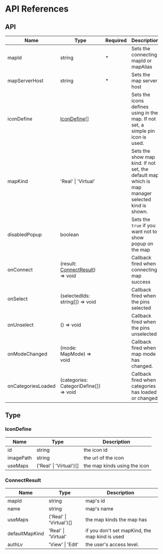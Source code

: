 # API References

## API

| Name | Type | Required | Description |
| ---- | ---- | ---- | ---- |
| mapId | string | * | Sets the connecting mapId or mapAlias |
| mapServerHost | string | * | Sets the map server host |
| iconDefine | [IconDefine](#icondefine)[] |  | Sets the icons defines using in the map.  If not set, a simple pin icon is used. |
| mapKind | 'Real' \| 'Virtual' | | Sets the show map kind.  If not set, the default map which is map manager selected kind is shown. |
| disabledPopup | boolean | | Sets the `true` if you want not to show popup on the map |
| onConnect | (result: [ConnectResult](#connectresult)) => void | | Callback fired when connecting map success |
| onSelect | (selectedIds: string[]) => void | | Callback fired when the pins selected |
| onUnselect | () => void | | Callback fired when the pins unselected |
| onModeChanged | (mode: MapMode) => void | | Callback fired when map mode has changed. |
| onCategoriesLoaded | (categories: CategoriDefine[]) => void | | Callback fired when categories has loaded or changed. |

## Type
### IconDefine
| Name | Type | Description |
| ---- | ---- | ---- |
| id | string | the icon id |
| imagePath | string | the url of the icon |
| useMaps | ('Real' \| 'Virtual')[] | the map kinds using the icon |

### ConnectResult
| Name | Type | Description |
| ---- | ---- | ---- |
| mapId | string | map's id |
| name | string | map's name |
| useMaps | ('Real' \| 'Virtual')[] | the map kinds the map has |
| defaultMapKind | 'Real' \| 'Virtual' | if you don't set mapKind, the map kind is used |
| authLv | 'View' \| 'Edit' | the user's access level. |
